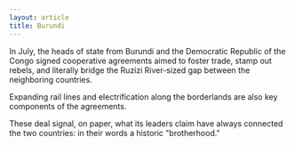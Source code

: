 ```yaml
---
layout: article
title: Burundi
---
```

In July, the heads of state from Burundi and the Democratic Republic of the Congo signed cooperative agreements aimed to foster trade, stamp out rebels, and literally bridge the Ruzizi River-sized gap between the neighboring countries.

Expanding rail lines and electrification along the borderlands are also key components of the agreements.

These deal signal, on paper, what its leaders claim have always connected the two countries: in their words a historic "brotherhood."